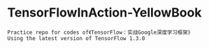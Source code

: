 # TensorFlowInAction-YellowBook

    Practice repo for codes of《TensorFlow：实战Google深度学习框架》
    Using the latest version of TensorFlow 1.3.0

